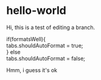 # hello-world


Hi, this is a test of editing a branch.

if(formatsWell){  
  tabs.shouldAutoFormat = true;  
  } else  
  tabs.shouldAutoFormat = false;  
  
Hmm, i guess it's ok

